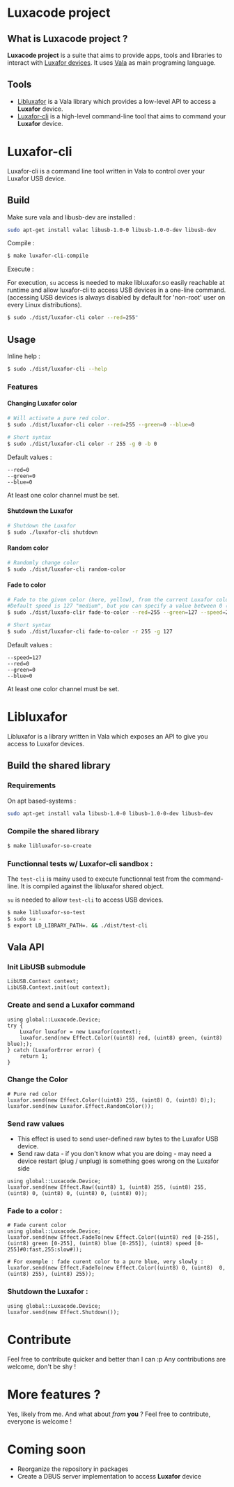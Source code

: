 # Luxacode project

## What is Luxacode project ?

**Luxacode project** is a suite that aims to provide apps, tools and libraries to interact with [Luxafor devices](http://www.luxafor.fr/).
It uses [Vala](https://wiki.gnome.org/Projects/Vala) as main programing language.

## Tools

* [Libluxafor](#luxafor-cli) is a Vala library which provides a low-level API to access a **Luxafor** device.
* [Luxafor-cli](#libLuxafor) is a high-level command-line tool that aims to command your **Luxafor** device.

# Luxafor-cli

Luxafor-cli is a command line tool written in Vala to control over your Luxafor USB device.

## Build

Make sure vala and libusb-dev are installed :
```bash
sudo apt-get install valac libusb-1.0-0 libusb-1.0-0-dev libusb-dev
```

Compile :
```bash
$ make luxafor-cli-compile
```

Execute :

For execution, `su` access is needed to make libluxafor.so easily reachable at runtime and allow luxafor-cli to access USB devices in a one-line command. (accessing USB devices is always disabled by default for 'non-root' user on every Linux distributions).

```bash
$ sudo ./dist/luxafor-cli color --red=255"
```

## Usage

Inline help :

```bash
$ sudo ./dist/luxafor-cli --help
```

### Features

#### Changing Luxafor color

```bash
# Will activate a pure red color.
$ sudo ./dist/luxafor-cli color --red=255 --green=0 --blue=0

# Short syntax
$ sudo ./dist/luxafor-cli color -r 255 -g 0 -b 0
```

Default values :
```
--red=0
--green=0
--blue=0
```

At least one color channel must be set.

#### Shutdown the Luxafor

```bash
# Shutdown the Luxafor
$ sudo ./luxafor-cli shutdown
```

#### Random color

```bash
# Randomly change color
$ sudo ./dist/luxafor-cli random-color
```

#### Fade to color

```bash
# Fade to the given color (here, yellow), from the current Luxafor color.
#Default speed is 127 "medium", but you can specify a value between 0 (fastest) to 255 (slowest)
$ sudo ./dist/luxafo-clir fade-to-color --red=255 --green=127 --speed=255

# Short syntax
$ sudo ./dist/luxafor-cli fade-to-color -r 255 -g 127
```

Default values :
```
--speed=127
--red=0
--green=0
--blue=0
```

At least one color channel must be set.

# Libluxafor

Libluxafor is a library written in Vala which exposes an API to give you access to Luxafor devices.

## Build the shared library

### Requirements

On apt based-systems :

```bash
sudo apt-get install vala libusb-1.0-0 libusb-1.0-0-dev libusb-dev
```

### Compile the shared library

```bash
$ make libluxafor-so-create

```

### Functionnal tests w/ Luxafor-cli sandbox :

The `test-cli` is mainy used to execute functionnal test from the command-line. It is compiled against the libluxafor shared object.

`su` is needed to allow `test-cli` to access USB devices.

```bash
$ make libluxafor-so-test 
$ sudo su -
$ export LD_LIBRARY_PATH=. && ./dist/test-cli

```

## Vala API

### Init LibUSB submodule
```vala
LibUSB.Context context;
LibUSB.Context.init(out context);	
```

### Create and send a Luxafor command
```vala
using global::Luxacode.Device;
try {
	Luxafor luxafor = new Luxafor(context);
	luxafor.send(new Effect.Color((uint8) red, (uint8) green, (uint8) blue););	
} catch (LuxaforError error) {
	return 1;
}
```

### Change the Color
```
# Pure red color
luxafor.send(new Effect.Color((uint8) 255, (uint8) 0, (uint8) 0););	
luxafor.send(new Luxafor.Effect.RandomColor());
```

### Send raw values
* This effect is used to send user-defined raw bytes to the Luxafor USB device.
* Send raw data - if you don't know what you are doing - may need a device restart (plug / unplug) is something goes wrong on the Luxafor side
```
using global::Luxacode.Device;
luxafor.send(new Effect.Raw((uint8) 1, (uint8) 255, (uint8) 255, (uint8) 0, (uint8) 0, (uint8) 0, (uint8) 0));
```

### Fade to a color :
```
# Fade curent color
using global::Luxacode.Device;
luxafor.send(new Effect.FadeTo(new Effect.Color((uint8) red [0-255], (uint8) green [0-255], (uint8) blue [0-255]), (uint8) speed [0-255]#0:fast,255:slow#));

# For exemple : fade curent color to a pure blue, very slowly :
luxafor.send(new Effect.FadeTo(new Effect.Color((uint8) 0, (uint8)  0, (uint8) 255), (uint8) 255));
```

### Shutdown the Luxafor :
```
using global::Luxacode.Device;
luxafor.send(new Effect.Shutdown());
```

# Contribute

Feel free to contribute quicker and better than I can :p Any contributions are welcome, don't be shy !

# More features ?

Yes, likely from me. And what about _from_ **you** ? Feel free to contribute, everyone is welcome !

# Coming soon

* Reorganize the repository in packages
* Create a DBUS server implementation to access **Luxafor** device

